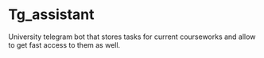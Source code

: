 # Tg_assistant
University telegram bot that stores tasks for current courseworks and allow to get fast access to them as well.  
